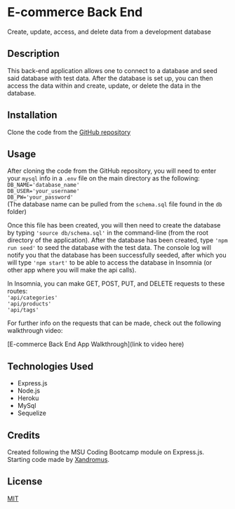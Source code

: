 # E-commerce Back End

Create, update, access, and delete data from a development database

## Description

This back-end application allows one to connect to a database and seed said database with test data. After the database is set up, you can then access the data within and create, update, or delete the data in the database.

## Installation

Clone the code from the [GitHub repository](https://github.com/mfcodingbc/e-commerce-back-end)

## Usage

After cloning the code from the GitHub repository, you will need to enter your `mysql` info in a `.env` file on the main directory as the following:  
`DB_NAME='database_name'`  
`DB_USER='your_username'`  
`DB_PW='your_password'`  
(The database name can be pulled from the `schema.sql` file found in the `db` folder)

Once this file has been created, you will then need to create the database by typing `'source db/schema.sql'` in the command-line (from the root directory of the application). After the database has been created, type `'npm run seed'` to seed the database with the test data. The console log will notify you that the database has been successfully seeded, after which you will type `'npm start'` to be able to access the database in Insomnia (or other app where you will make the api calls).

In Insomnia, you can make GET, POST, PUT, and DELETE requests to these routes:  
`'api/categories'`  
`'api/products'`  
`'api/tags'`

For further info on the requests that can be made, check out the following walkthrough video:

[E-commerce Back End App Walkthrough](link to video here)

## Technologies Used

- Express.js
- Node.js
- Heroku
- MySql
- Sequelize

## Credits

Created following the MSU Coding Bootcamp module on Express.js.  
Starting code made by [Xandromus](https://github.com/Xandromus).

## License

[MIT](https://choosealicense.com/licenses/mit/)
